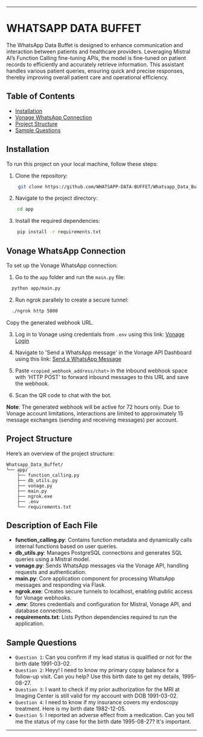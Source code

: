 
---

# WHATSAPP DATA BUFFET

The WhatsApp Data Buffet is designed to enhance communication and interaction between patients and healthcare providers. Leveraging Mistral AI’s Function Calling fine-tuning APIs, the model is fine-tuned on patient records to efficiently and accurately retrieve information. This assistant handles various patient queries, ensuring quick and precise responses, thereby improving overall patient care and operational efficiency.

## Table of Contents
- [Installation](#installation)
- [Vonage WhatsApp Connection](vonage-whatsapp-connection)
- [Project Structure](project-structure)
- [Sample Questions](sample-questions)
  
## Installation

To run this project on your local machine, follow these steps:

1. Clone the repository:
   ```bash
    git clone https://github.com/WHATSAPP-DATA-BUFFET/Whatsapp_Data_Buffet
   ```
   
2. Navigate to the project directory:
  ```bash
      cd app
  ```

3. Install the required dependencies:
   
```bash
    pip install -r requirements.txt
   ```

## Vonage WhatsApp Connection

To set up the Vonage WhatsApp connection:

1. Go to the `app` folder and run the `main.py` file:
```bash
  python app/main.py
 ```

2. Run ngrok parallely to create a secure tunnel:
```bash
  ./ngrok http 5000
 ```

Copy the generated webhook URL.

3. Log in to Vonage using credentials from `.env` using this link:
[Vonage Login](https://dashboard.nexmo.com/sign-in?adobe_mc=MCMID%3D15640697533634033622262375739442374659%7CMCORGID%3DA8833BC75245AF9E0A490D4D%2540AdobeOrg%7CTS%3D1719571570&cjregion=429207)

4. Navigate to 'Send a WhatsApp message' in the Vonage API Dashboard using this link:
[Send a WhatsApp Message](https://dashboard.nexmo.com/messages/sandbox)

5. Paste `<copied_webhook_address/chat>` in the inbound webhook space with 'HTTP POST' to forward inbound messages to this URL and save the webhook.

6. Scan the QR code to chat with the bot.

**Note**: 
The generated webhook will be active for 72 hours only. 
Due to Vonage account limitations, interactions are limited to approximately 15 message exchanges (sending and receiving messages) per account.

## Project Structure

Here’s an overview of the project structure:

```
Whatsapp_Data_Buffet/
└── app/
    ├── function_calling.py
    ├── db_utils.py
    ├── vonage.py
    ├── main.py
    ├── ngrok.exe
    ├── .env
    └── requirements.txt

```

## Description of Each File

- **function_calling.py**: Contains function metadata and dynamically calls internal functions based on user queries.
- **db_utils.py**: Manages PostgreSQL connections and generates SQL queries using a Mistral model.
- **vonage.py**: Sends WhatsApp messages via the Vonage API, handling requests and authentication.
- **main.py**: Core application component for processing WhatsApp messages and responding via Flask.
- **ngrok.exe**: Creates secure tunnels to localhost, enabling public access for Vonage webhooks.
- **.env**: Stores credentials and configuration for Mistral, Vonage API, and database connections.
- **requirements.txt**: Lists Python dependencies required to run the application.

## Sample Questions

- `Question 1`: Can you confirm if my lead status is qualified or not for the birth date 1991-03-02.
- `Question 2`: Heyy! I need to know my primary copay balance for a follow-up visit. Can you help? Use this birth date to get my details, 1995-08-27.
- `Question 3`: I want to check if my prior authorization for the MRI at Imaging Center is still valid for my account with DOB 1991-03-02.
- `Question 4`: I need to know if my insurance covers my endoscopy treatment. Here is my birth date 1982-12-05.
- `Question 5`: I reported an adverse effect from a medication. Can you tell me the status of my case for the birth date 1995-08-27? It's important.


---
